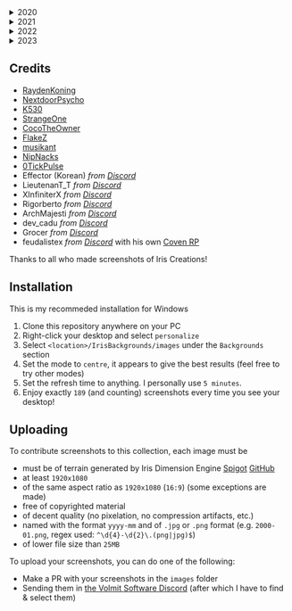 <!-- BEGIN IMAGES -->
<details>
<summary>2020</summary>

Number of images: 10

| ![2020-01.png](images/2020-01.png) | ![2020-11.png](images/2020-11.png) | ![2020-12.png](images/2020-12.png) | 
|---|---|---|
| ![2020-12_1.png](images/2020-12_1.png) | ![2020-12_2.png](images/2020-12_2.png) | ![2020-12_3.png](images/2020-12_3.png) | 
| ![2020-12_4.png](images/2020-12_4.png) | ![2020-12_5.png](images/2020-12_5.png) | ![2020-12_6.png](images/2020-12_6.png) | 
| ![2020-12_7.png](images/2020-12_7.png) | 
</details>

<details>
<summary>2021</summary>

Number of images: 85

| ![2021-01.png](images/2021-01.png) | ![2021-01_1.png](images/2021-01_1.png) | ![2021-01_2.png](images/2021-01_2.png) | 
|---|---|---|
| ![2021-01_3.png](images/2021-01_3.png) | ![2021-02.png](images/2021-02.png) | ![2021-02_1.png](images/2021-02_1.png) | 
| ![2021-03.png](images/2021-03.png) | ![2021-03_1.png](images/2021-03_1.png) | ![2021-03_2.png](images/2021-03_2.png) | 
| ![2021-03_3.png](images/2021-03_3.png) | ![2021-03_4.png](images/2021-03_4.png) | ![2021-03_5.png](images/2021-03_5.png) | 
| ![2021-04_1.png](images/2021-04_1.png) | ![2021-04_2.png](images/2021-04_2.png) | ![2021-04_3.png](images/2021-04_3.png) | 
| ![2021-05.png](images/2021-05.png) | ![2021-05_1.png](images/2021-05_1.png) | ![2021-05_2.png](images/2021-05_2.png) | 
| ![2021-05_3.png](images/2021-05_3.png) | ![2021-05_4.png](images/2021-05_4.png) | ![2021-05_5.png](images/2021-05_5.png) | 
| ![2021-06.png](images/2021-06.png) | ![2021-07.png](images/2021-07.png) | ![2021-07_1.png](images/2021-07_1.png) | 
| ![2021-07_2.png](images/2021-07_2.png) | ![2021-07_3.png](images/2021-07_3.png) | ![2021-07_4.png](images/2021-07_4.png) | 
| ![2021-07_5.png](images/2021-07_5.png) | ![2021-08.png](images/2021-08.png) | ![2021-08_1.png](images/2021-08_1.png) | 
| ![2021-08_10.png](images/2021-08_10.png) | ![2021-08_11.png](images/2021-08_11.png) | ![2021-08_12.png](images/2021-08_12.png) | 
| ![2021-08_13.png](images/2021-08_13.png) | ![2021-08_14.png](images/2021-08_14.png) | ![2021-08_15.png](images/2021-08_15.png) | 
| ![2021-08_16.png](images/2021-08_16.png) | ![2021-08_17.png](images/2021-08_17.png) | ![2021-08_2.png](images/2021-08_2.png) | 
| ![2021-08_3.png](images/2021-08_3.png) | ![2021-08_4.png](images/2021-08_4.png) | ![2021-08_5.png](images/2021-08_5.png) | 
| ![2021-08_6.png](images/2021-08_6.png) | ![2021-08_7.png](images/2021-08_7.png) | ![2021-08_8.png](images/2021-08_8.png) | 
| ![2021-08_9.png](images/2021-08_9.png) | ![2021-09.jpg](images/2021-09.jpg) | ![2021-09.png](images/2021-09.png) | 
| ![2021-09_1.jpg](images/2021-09_1.jpg) | ![2021-09_1.png](images/2021-09_1.png) | ![2021-09_10.png](images/2021-09_10.png) | 
| ![2021-09_11.png](images/2021-09_11.png) | ![2021-09_12.png](images/2021-09_12.png) | ![2021-09_13.png](images/2021-09_13.png) | 
| ![2021-09_14.png](images/2021-09_14.png) | ![2021-09_15.png](images/2021-09_15.png) | ![2021-09_16.png](images/2021-09_16.png) | 
| ![2021-09_17.png](images/2021-09_17.png) | ![2021-09_18.png](images/2021-09_18.png) | ![2021-09_19.png](images/2021-09_19.png) | 
| ![2021-09_2.png](images/2021-09_2.png) | ![2021-09_20.png](images/2021-09_20.png) | ![2021-09_21.png](images/2021-09_21.png) | 
| ![2021-09_22.png](images/2021-09_22.png) | ![2021-09_23.png](images/2021-09_23.png) | ![2021-09_24.png](images/2021-09_24.png) | 
| ![2021-09_25.png](images/2021-09_25.png) | ![2021-09_26.png](images/2021-09_26.png) | ![2021-09_27.png](images/2021-09_27.png) | 
| ![2021-09_28.png](images/2021-09_28.png) | ![2021-09_29.png](images/2021-09_29.png) | ![2021-09_3.png](images/2021-09_3.png) | 
| ![2021-09_30.png](images/2021-09_30.png) | ![2021-09_4.png](images/2021-09_4.png) | ![2021-09_5.png](images/2021-09_5.png) | 
| ![2021-09_6.png](images/2021-09_6.png) | ![2021-09_7.png](images/2021-09_7.png) | ![2021-09_8.png](images/2021-09_8.png) | 
| ![2021-09_9.png](images/2021-09_9.png) | ![2021-10.png](images/2021-10.png) | ![2021-11.png](images/2021-11.png) | 
| ![2021-11_1.png](images/2021-11_1.png) | ![2021-11_2.png](images/2021-11_2.png) | ![2021-11_3.png](images/2021-11_3.png) | 
| ![2021-12.png](images/2021-12.png) | 
</details>

<details>
<summary>2022</summary>

Number of images: 56

| ![2022-01.jpg](images/2022-01.jpg) | ![2022-01.png](images/2022-01.png) | ![2022-01_1.jpg](images/2022-01_1.jpg) | 
|---|---|---|
| ![2022-01_1.png](images/2022-01_1.png) | ![2022-01_2.jpg](images/2022-01_2.jpg) | ![2022-02.png](images/2022-02.png) | 
| ![2022-02_1.png](images/2022-02_1.png) | ![2022-02_5.png](images/2022-02_5.png) | ![2022-02_6.png](images/2022-02_6.png) | 
| ![2022-02_7.png](images/2022-02_7.png) | ![2022-02_8.png](images/2022-02_8.png) | ![2022-02_9.png](images/2022-02_9.png) | 
| ![2022-04.png](images/2022-04.png) | ![2022-04_1.png](images/2022-04_1.png) | ![2022-05.png](images/2022-05.png) | 
| ![2022-05_1.png](images/2022-05_1.png) | ![2022-05_2.png](images/2022-05_2.png) | ![2022-05_3.png](images/2022-05_3.png) | 
| ![2022-05_4.png](images/2022-05_4.png) | ![2022-05_5.png](images/2022-05_5.png) | ![2022-05_6.png](images/2022-05_6.png) | 
| ![2022-05_7.png](images/2022-05_7.png) | ![2022-07.jpg](images/2022-07.jpg) | ![2022-07.png](images/2022-07.png) | 
| ![2022-07_1.jpg](images/2022-07_1.jpg) | ![2022-07_1.png](images/2022-07_1.png) | ![2022-07_10.png](images/2022-07_10.png) | 
| ![2022-07_11.png](images/2022-07_11.png) | ![2022-07_12.png](images/2022-07_12.png) | ![2022-07_13.png](images/2022-07_13.png) | 
| ![2022-07_14.png](images/2022-07_14.png) | ![2022-07_15.png](images/2022-07_15.png) | ![2022-07_16.png](images/2022-07_16.png) | 
| ![2022-07_17.png](images/2022-07_17.png) | ![2022-07_18.png](images/2022-07_18.png) | ![2022-07_19.png](images/2022-07_19.png) | 
| ![2022-07_2.jpg](images/2022-07_2.jpg) | ![2022-07_2.png](images/2022-07_2.png) | ![2022-07_20.png](images/2022-07_20.png) | 
| ![2022-07_21.png](images/2022-07_21.png) | ![2022-07_22.png](images/2022-07_22.png) | ![2022-07_23.png](images/2022-07_23.png) | 
| ![2022-07_3.jpg](images/2022-07_3.jpg) | ![2022-07_3.png](images/2022-07_3.png) | ![2022-07_4.jpg](images/2022-07_4.jpg) | 
| ![2022-07_4.png](images/2022-07_4.png) | ![2022-07_5.png](images/2022-07_5.png) | ![2022-07_6.png](images/2022-07_6.png) | 
| ![2022-07_7.png](images/2022-07_7.png) | ![2022-07_8.png](images/2022-07_8.png) | ![2022-07_9.png](images/2022-07_9.png) | 
| ![2022-08.png](images/2022-08.png) | ![2022-09.png](images/2022-09.png) | ![2022-09_1.png](images/2022-09_1.png) | 
| ![2022-09_2.png](images/2022-09_2.png) | ![2022-09_3.png](images/2022-09_3.png) | 
</details>

<details>
<summary>2023</summary>

Number of images: 38

| ![2023-01.png](images/2023-01.png) | ![2023-01_1.png](images/2023-01_1.png) | ![2023-01_2.png](images/2023-01_2.png) | 
|---|---|---|
| ![2023-01_3.png](images/2023-01_3.png) | ![2023-02.jpg](images/2023-02.jpg) | ![2023-02.png](images/2023-02.png) | 
| ![2023-02_1.png](images/2023-02_1.png) | ![2023-02_2.png](images/2023-02_2.png) | ![2023-02_3.png](images/2023-02_3.png) | 
| ![2023-02_4.png](images/2023-02_4.png) | ![2023-02_5.png](images/2023-02_5.png) | ![2023-03.png](images/2023-03.png) | 
| ![2023-05.png](images/2023-05.png) | ![2023-05_1.png](images/2023-05_1.png) | ![2023-05_10.png](images/2023-05_10.png) | 
| ![2023-05_11.png](images/2023-05_11.png) | ![2023-05_12.png](images/2023-05_12.png) | ![2023-05_13.png](images/2023-05_13.png) | 
| ![2023-05_14.png](images/2023-05_14.png) | ![2023-05_15.png](images/2023-05_15.png) | ![2023-05_3.png](images/2023-05_3.png) | 
| ![2023-05_4.png](images/2023-05_4.png) | ![2023-05_5.png](images/2023-05_5.png) | ![2023-05_6.png](images/2023-05_6.png) | 
| ![2023-05_7.png](images/2023-05_7.png) | ![2023-05_8.png](images/2023-05_8.png) | ![2023-05_9.png](images/2023-05_9.png) | 
| ![2023-09.png](images/2023-09.png) | ![2023-09_1.png](images/2023-09_1.png) | ![2023-09_2.png](images/2023-09_2.png) | 
| ![2023-09_3.png](images/2023-09_3.png) | ![2023-09_4.png](images/2023-09_4.png) | ![2023-09_5.png](images/2023-09_5.png) | 
| ![2023-09_6.png](images/2023-09_6.png) | ![2023-09_7.png](images/2023-09_7.png) | ![2023-10.png](images/2023-10.png) | 
| ![image (1).png](images/image (1).png) | ![image.png](images/image.png) | 
</details>

<!-- END IMAGES -->

## Credits
- [RaydenKoning](https://github.com/RaydenKonig/)
- [NextdoorPsycho](https://github.com/nextdoorpsycho)
- [K530](https://github.com/K530-hub)
- [StrangeOne](https://github.com/StrangeOne101)
- [CocoTheOwner](https://github.com/CocoTheOwner)
- [FlakeZ](https://github.com/SFlakeZ)
- [musikant](https://GHsorryiwon12345)
- [NipNacks](https://github.com/NipNacks)
- [0TickPulse](https://github.com/0tickpulse)
- Effector (Korean) *from [Discord](discord.gg/volmit)*
- LieutenanT_T *from [Discord](discord.gg/volmit)*
- XInfiniterX *from [Discord](discord.gg/volmit)*
- Rigorberto *from [Discord](discord.gg/volmit)*
- ArchMajesti *from [Discord](discord.gg/volmit)*
- dev_cadu *from [Discord](discord.gg/volmit)*
- Grocer *from [Discord](discord.gg/volmit)*
- feudalistex *from [Discord](discord.gg/volmit)* with his own [Coven RP](https://discord.gg/u7AySgNf)

Thanks to all who made screenshots of Iris Creations!

## Installation
This is my recommeded installation for Windows
1. Clone this repository anywhere on your PC
2. Right-click your desktop and select `personalize`
3. Select `<location>/IrisBackgrounds/images` under the `Backgrounds` section
4. Set the mode to `centre`, it appears to give the best results (feel free to try other modes)
5. Set the refresh time to anything. I personally use `5 minutes`.
6. Enjoy exactly <!-- BEGIN COUNT -->`189`<!-- END COUNT --> (and counting) screenshots every time you see your desktop!

## Uploading
To contribute screenshots to this collection, each image must be
- must be of terrain generated by Iris Dimension Engine [Spigot](https://www.spigotmc.org/resources/iris-dimension-engine.84586/) [GitHub](https://www.github.com/VolmitSoftware/Iris)
- at least `1920x1080`
- of the same aspect ratio as `1920x1080` (`16:9`) (some exceptions are made)
- free of copyrighted material
- of decent quality (no pixelation, no compression artifacts, etc.)
- named with the format `yyyy-mm` and of `.jpg` or `.png` format (e.g. `2000-01.png`, regex used: `^\d{4}-\d{2}\.(png|jpg)$`)
- of lower file size than `25MB`

To upload your screenshots, you can do one of the following:
- Make a PR with your screenshots in the `images` folder
- Sending them in [the Volmit Software Discord](https://discord.gg/Volmit) (after which I have to find & select them)
